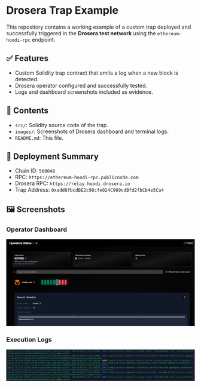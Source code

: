 # Drosera Trap Example

This repository contains a working example of a custom trap deployed and successfully triggered in the **Drosera test network** using the `ethereum-hoodi-rpc` endpoint.

## ✅ Features

- Custom Solidity trap contract that emits a log when a new block is detected.
- Drosera operator configured and successfully tested.
- Logs and dashboard screenshots included as evidence.

## 📂 Contents

- `src/`: Solidity source code of the trap.
- `images/`: Screenshots of Drosera dashboard and terminal logs.
- `README.md`: This file.

## 🚀 Deployment Summary

- Chain ID: `560048`
- RPC: `https://ethereum-hoodi-rpc.publicnode.com`
- Drosera RPC: `https://relay.hoodi.drosera.io`
- Trap Address: `0xadd6fbcdBE2c98cfe024C909cdBfd2fbCb4e5Ca4`

## 🖼 Screenshots

### Operator Dashboard
![Dashboard](images/dashboard.png)

### Execution Logs
![Logs](images/logs.png)
